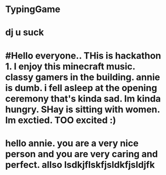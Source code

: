 # TypingGame
# dj u suck
# #Hello everyone.. THis is hackathon 1. I enjoy this minecraft music. classy gamers in the building. annie is dumb. i fell asleep at the opening ceremony that's kinda sad. Im kinda hungry. SHay is sitting with women. Im exctied. TOO excited :)
# hello annie. you are a very nice person and you are very caring and perfect. allso lsdkjflskfjsldkfjsldjfk
